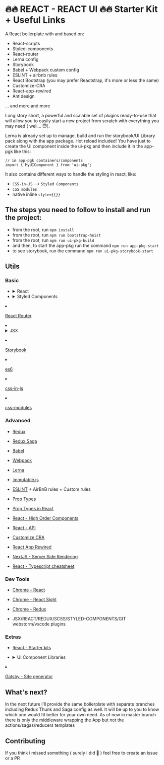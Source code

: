 # 🔥🔥 REACT - REACT UI 🔥🔥 Starter Kit + Useful Links

A React boilerplate with and based on:
  - React-scripts
  - Styled-components
  - React-router
  - Lerna config
  - Storybook
  - Babel + Webpack custom config
  - ESLINT + airbnb rules
  - React Bootstrap (you may prefer Reactstrap, it's more or less the same)
  - Customize-CRA
  - React-app-rewired
  - Ant design
  
  ... and more and more
  
  Long story short, a powerful and scalable set of plugins ready-to-use that will allow you to easily start a new project from scratch with everything you may need ( well... 😇).
  
  Lerna is already set up to manage, build and run the storybook/UI Library pack along with the app package. Hot reload included! 
  You have just to create the UI component inside the ui-pkg and then include it in the app-pgk like this:

  ```tsx
// in app-pgk containers/components  
import { MyUIComponent } from 'ui-pkg';
```
   
   It also contains different ways to handle the styling in react, like:
   - `CSS-in-JS` --> `Styled Components`
   - `CSS modules`
   - native inline `style={{}}` 

## The steps you need to follow to install and run the project:

- from the root, run `npm install`
- from the root, run `npm run bootstrap-hoist`
- from the root, run `npm run ui-pkg-build`
- and then, to start the app-pkg run the command `npm run app-pkg-start`
- to see storybook, run the command `npm run ui-pkg-storybook-start`

## Utils

### Basic
- <details><summary>React</summary>

  - [Getting started](https://reactjs.org/docs/getting-started.html)

  - [Hello World](https://reactjs.org/docs/hello-world.html)

  - [Compontents and props](https://reactjs.org/docs/components-and-props.html)

  - [State and lifecycle](https://reactjs.org/docs/state-and-lifecycle.html)

  - [Conditional rendering](https://reactjs.org/docs/conditional-rendering.html)

  - [Thinking in react](https://reactjs.org/docs/thinking-in-react.html)

  - [Create React App](https://facebook.github.io/create-react-app/docs/getting-started)

  - [Create React App v2 release note](https://reactjs.org/blog/2018/10/01/create-react-app-v2.html)
  </details>

- <details><summary>Styled Components</summary>

  - [Basic](https://www.styled-components.com/docs/basics)

  - [Advanced](https://www.styled-components.com/docs/advanced)</details>

- [React Router](https://reacttraining.com/react-router/web/example/basic)

- <details><summary>JSX</summary>

  - [JSX](https://jsx.github.io/)

  - [JSX in react](https://reactjs.org/docs/introducing-jsx.html)</details>

- [Storybook](https://storybook.js.org/basics/introduction/)

- [es6](http://es6-features.org/)

- [css-in-js](https://cssinjs.org)

- [css-modules](https://glenmaddern.com/articles/css-modules)



### Advanced

- [Redux](https://redux.js.org/)

- [Redux Saga](https://redux-saga.js.org/docs/introduction/BeginnerTutorial.html)

- [Babel](https://babeljs.io/)

- [Webpack](https://webpack.js.org/)

- [Lerna](https://github.com/lerna/lerna)

- [Immutable.js](https://facebook.github.io/immutable-js/)

- [ESLINT](https://eslint.org/) + AirBnB rules + Custom rules

- [Prop Types](https://www.npmjs.com/package/prop-types)

- [Prop Types in React](https://reactjs.org/docs/typechecking-with-proptypes.html
)

- [React - High Order Components](https://reactjs.org/docs/higher-order-components.html)

- [React - API](https://reactjs.org/docs/react-api.html)

- [Customize CRA](https://github.com/arackaf/customize-cra)

- [React App Rewired](https://github.com/timarney/react-app-rewired)

- [NextJS - Server Side Rendering](https://nextjs.org/)

- [React - Typescript cheatsheet](https://github.com/sw-yx/react-typescript-cheatsheet?fbclid=IwAR1OHnqDaghBIfRTwd9X3n574vLkXKCT5qijXL53B_cNT43JX953DMmeA2Y)

### Dev Tools

- [Chrome - React](https://chrome.google.com/webstore/detail/react-developer-tools/fmkadmapgofadopljbjfkapdkoienihi?hl=en)

- [Chrome - React Sight](https://chrome.google.com/webstore/detail/react-sight/aalppolilappfakpmdfdkpppdnhpgifn)

- [Chrome - Redux](https://chrome.google.com/webstore/detail/redux-devtools/lmhkpmbekcpmknklioeibfkpmmfibljd)

- JSX/REACT/REDUX/SCSS/STYLED-COMPONENTS/GIT webstorm/vscode plugins


### Extras

 - [React - Starter kits](https://reactjs.org/community/starter-kits.html)

- <details><summary>UI Component Libraries</summary>

  - [Ant Design](https://ant.design/docs/react/introduce)

  - [Material UI](https://material-ui.com/)

  - [Reactstrap - Bootstrap v4 for React](https://reactstrap.github.io/)</details>


- [Gatsby - Site generator](https://github.com/gatsbyjs/gatsby)


## What's next?
   
In the next future i'll provide the same boilerplate with separate branches including Redux Thunk and Saga config as well. It will be up to you to know which one would fit better for your own need. 
As of now in master branch there is only the middleware wrapping the App but not the actions/sagas/reducers templates 

## Contributing

If you think i missed something ( surely i did 😬 ) feel free to create an issue or a PR
